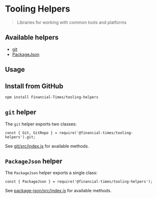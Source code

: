 # Tooling Helpers

> Libraries for working with common tools and platforms

## Available helpers

- [git](git/src/index.js)
- [PackageJson](package-json/src/index.js)

## Usage

## Install from GitHub

```bash
npm install Financial-Times/tooling-helpers
```

## `git` helper

The `git` helper exports two classes:

```javsacript
const { Git, GitRepo } = require('@financial-times/tooling-helpers').git;
```

See [git/src/index.js](git/src/index.js) for available methods.

## `PackageJson` helper

The `PackageJson` helper exports a single class:

```javsacript
const { PackageJson } = require('@financial-times/tooling-helpers');
```

See [package-json/src/index.js](package-json/src/index.js) for available methods.
